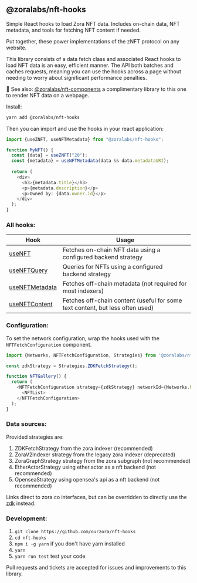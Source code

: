 ## @zoralabs/nft-hooks

Simple React hooks to load Zora NFT data. Includes on-chain data, NFT metadata, and tools for fetching NFT content if needed.

Put together, these power implementations of the zNFT protocol on any website.

This library consists of a data fetch class and associated React hooks to load NFT data is an easy, efficient manner. The API both batches and caches requests, meaning you can use the hooks across a page without needing to worry about significant performance penalties.

👯 See also: [@zoralabs/nft-components](https://github.com/ourzora/nft-components) a complimentary library to this one to render NFT data on a webpage.


Install:
```bash
yarn add @zoralabs/nft-hooks
```

Then you can import and use the hooks in your react application:

```ts
import {useZNFT, useNFTMetadata} from "@zoralabs/nft-hooks";

function MyNFT() {
  const {data} = useZNFT("20");
  const {metadata} = useNFTMetadata(data && data.metadataURI);
  
  return (
    <div>
      <h3>{metadata.title}</h3>
      <p>{metadata.description}</p>
      <p>Owned by: {data.owner.id}</p>
    </div>
  );
}
```

### All hooks:

| Hook | Usage |
| -- | -- |
| [useNFT](docs/useNFT.md) | Fetches on-chain NFT data using a configured backend strategy
| [useNFTQuery](docs/useNFTQuery.md) | Queries for NFTs using a configured backend strategy
| [useNFTMetadata](docs/useNFTMetadata.md) | Fetches off-chain metadata (not required for most indexers)
| [useNFTContent](docs/useNFTContent.md) | Fetches off-chain content (useful for some text content, but less often used)

### Configuration:

To set the network configuration, wrap the hooks used with the `NFTFetchConfiguration` component.

```ts
import {Networks, NFTFetchConfiguration, Strategies} from '@zoralabs/nft-hooks';

const zdkStrategy = Strategies.ZDKFetchStrategy();

function NFTGallery() {
  return (
    <NFTFetchConfiguration strategy={zdkStrategy} networkId={Networks.MAINNET}>
      <NFTList>
    </NFTFetchConfiguration>
  );
}
```

### Data sources:

Provided strategies are:
1. ZDKFetchStrategy from the zora indexer (recommended)
2. ZoraV2Indexer strategy from the legacy zora indexer (deprecated)
3. ZoraGraphStrategy strategy from the zora subgraph (not recommended)
4. EtherActorStrategy using ether.actor as a nft backend (not recommended)
5. OpenseaStrategy using opensea's api as a nft backend (not recommended)

Links direct to zora.co interfaces, but can be overridden to directly use the [zdk](https://github.com/ourzora/zdk) instead.

### Development:

1. `git clone https://github.com/ourzora/nft-hooks`
2. `cd nft-hooks`
3. `npm i -g yarn` if you don't have yarn installed
4. `yarn`
5. `yarn run test` test your code

Pull requests and tickets are accepted for issues and improvements
to this library.
